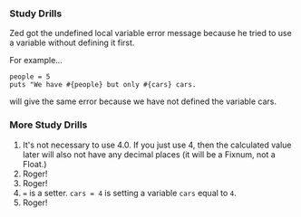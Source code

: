 ### Study Drills

Zed got the undefined local variable error message because he tried to use a variable without defining it first. 

For example...

```
people = 5
puts "We have #{people} but only #{cars} cars.
```

will give the same error because we have not defined the variable cars.

### More Study Drills

1. It's not necessary to use 4.0. If you just use 4, then the calculated value later will also not have any decimal 
places (it will be a Fixnum, not a Float.)
2. Roger! 
3. Roger!
4. `=` is a setter. `cars = 4` is setting a variable `cars` equal to `4`. 
5. Roger! 
